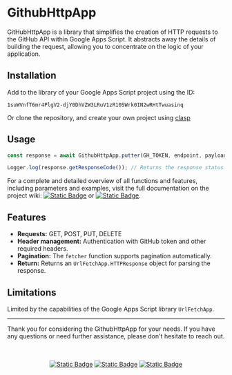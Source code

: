 # GithubHttpApp

GitHubHttpApp is a library that simplifies the creation of HTTP requests to the GitHub API within Google Apps Script. It abstracts away the details of building the request, allowing you to concentrate on the logic of your application.


## Installation

Add to the library of your Google Apps Script project using the ID:

```plaintext
1suWVnfT6mr4PlgV2-djY0DhVZW3LRuV1zR10SWrk0IN2wRHtTwuasinq
```

Or clone the repository, and create your own project using [clasp](https://github.com/google/clasp)


## Usage

```javascript
const response = await GithubHttpApp.putter(GH_TOKEN, endpoint, payload = null);

Logger.log(response.getResponseCode()); // Returns the response status code
```

For a complete and detailed overview of all functions and features, including parameters and examples, visit the full documentation on the project wiki: <a href="https://github.com/ws2git/githubhttpapp-gas/wiki"><img alt="Static Badge" src="https://img.shields.io/badge/GithubHttpApp-documentation?style=social&logo=github&logoSize=auto&label=docs&link=https%3A%2F%2Fgithub.com%2Fws2git%2Fgithubhttpapp-gas%2Fwiki"></a> or <a href="https://gitlab.com/ws2git/githubhttpapp-gas/-/wikis/home"><img alt="Static Badge" src="https://img.shields.io/badge/GithubHttpApp-documentation?style=social&logo=gitlab&logoSize=auto&label=docs&link=https%3A%2F%2Fgitlab.com%2Fws2git%2Fgithubhttpapp-gas%2F-%2Fwikis%2Fhome"></a>.


## Features

* **Requests:** GET, POST, PUT, DELETE
* **Header management:** Authentication with GitHub token and other required headers.
* **Pagination:** The `fetcher` function supports pagination automatically.
* **Return:** Returns an `UrlFetchApp.HTTPResponse` object for parsing the response.


## Limitations

Limited by the capabilities of the Google Apps Script library `UrlFetchApp`.


---

Thank you for considering the GithubHttpApp for your needs. If you have any questions or need further assistance, please don't hesitate to reach out.

<br />
<br />
<div align="center">
  <a href="https://bitbucket.org/rmottalabs/workspace/projects/WGIT"><img alt="Static Badge" src="https://img.shields.io/badge/-Bitbucket?style=social&logo=bitbucket&logoSize=auto&label=Bitbucket&link=https%3A%2F%2Fbitbucket.org%2Frmottalabs%2Fworkspace%2Fprojects%2FWGIT"></a>
  <a href="https://gitlab.com/ws2git"><img alt="Static Badge" src="https://img.shields.io/badge/-Gitlab?style=social&logo=gitlab&logoSize=auto&label=Gitlab&link=https%3A%2F%2Fgitlab.com%2Fws2git"></a>
  <a href="https://github.com/ws2git"><img alt="Static Badge" src="https://img.shields.io/badge/-Github?style=social&logo=github&logoSize=auto&label=Github&link=https%3A%2F%2Fgithub.com%2Fws2git"></a>
</div>
